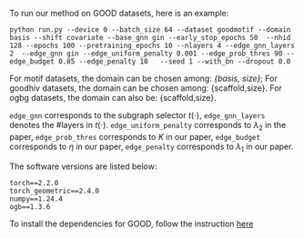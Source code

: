 

To run our method on GOOD datasets, here is an example:

```
python run.py --device 0 --batch_size 64 --dataset goodmotif --domain basis --shift covariate --base_gnn gin --early_stop_epochs 50  --nhid 128 --epochs 100 --pretraining_epochs 10 --nlayers 4 --edge_gnn_layers 2  --edge_gnn gin --edge_uniform_penalty 0.001 --edge_prob_thres 90 --edge_budget 0.85 --edge_penalty 10   --seed 1 --with_bn --dropout 0.0
```

For motif datasets, the domain can be chosen among: _{basis, size}_; For goodhiv datasets, the domain can be chosen among: {scaffold,size}. For ogbg datasets, the domain can also be: {scaffold,size}.


`edge_gnn` corresponds to the subgraph selector $t(\cdot)$, `edge_gnn_layers` denotes the #layers in $t(\cdot)$. `edge_uniform_penalty`  corresponds to $\lambda_2$ in the paper, `edge_prob_thres`  corresponds to $K$ in our paper, `edge_budget` corresponds to $\eta$ in our paper, `edge_penalty`  corresponds to $\lambda_1$ in our paper. 

The software versions are listed below:

```
torch==2.2.0
torch_geometric==2.4.0
numpy==1.24.4
ogb==1.3.6
```

To install the dependencies for GOOD, follow the instruction [here](https://good.readthedocs.io/en/latest/installation.html)


